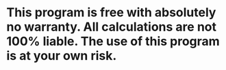 # This program is free with absolutely no warranty. All calculations are not 100% liable. The use of this program is at your own risk.
